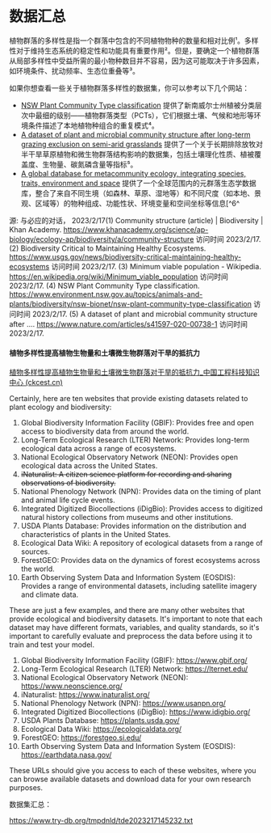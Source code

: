 # 数据汇总



植物群落的多样性是指一个群落中包含的不同植物物种的数量和相对比例¹。多样性对于维持生态系统的稳定性和功能具有重要作用²。但是，要确定一个植物群落从局部多样性中受益所需的最小物种数目并不容易，因为这可能取决于许多因素，如环境条件、扰动频率、生态位重叠等³。

如果你想查看一些关于植物群落多样性的数据集，你可以参考以下几个网站：

- [NSW Plant Community Type classification](https://www.environment.nsw.gov.au/topics/animals-and-plants/biodiversity/nsw-bionet/nsw-plant-community-type-classification) 提供了新南威尔士州植被分类层次中最细的级别——植物群落类型（PCTs），它们根据土壤、气候和地形等环境条件描述了本地植物种组合的重复模式⁴。
- [A dataset of plant and microbial community structure after long-term grazing exclusion on semi-arid grasslands](https://www.nature.com/articles/s41597-020-00738-1) 提供了一个关于长期排除放牧对半干旱草原植物和微生物群落结构影响的数据集，包括土壤理化性质、植被覆盖度、生物量、碳氮磷含量等指标⁵。
- [A global database for metacommunity ecology, integrating species, traits, environment and space](https://www.nature.com/articles/s41597-019-0344-7) 提供了一个全球范围内的元群落生态学数据库，整合了来自不同生境（如森林、草原、湿地等）和不同尺度（如本地、景观、区域等）的物种组成、功能性状、环境变量和空间坐标等信息[^6^

源: 与必应的对话， 2023/2/17(1) Community structure (article) | Biodiversity | Khan Academy. https://www.khanacademy.org/science/ap-biology/ecology-ap/biodiversity/a/community-structure 访问时间 2023/2/17.
(2) Biodiversity Critical to Maintaining Healthy Ecosystems. https://www.usgs.gov/news/biodiversity-critical-maintaining-healthy-ecosystems 访问时间 2023/2/17.
(3) Minimum viable population - Wikipedia. https://en.wikipedia.org/wiki/Minimum_viable_population 访问时间 2023/2/17.
(4) NSW Plant Community Type classification. https://www.environment.nsw.gov.au/topics/animals-and-plants/biodiversity/nsw-bionet/nsw-plant-community-type-classification 访问时间 2023/2/17.
(5) A dataset of plant and microbial community structure after .... https://www.nature.com/articles/s41597-020-00738-1 访问时间 2023/2/17.





#### 植物多样性提高植物生物量和土壤微生物群落对干旱的抵抗力

[植物多样性提高植物生物量和土壤微生物群落对干旱的抵抗力_中国工程科技知识中心 (ckcest.cn)](https://www.ckcest.cn/default/es3/detail/4004/dw_dataset/872f8c7327bda1515d9a9c276e35cc39)



Certainly, here are ten websites that provide existing datasets related to plant ecology and biodiversity:

1. Global Biodiversity Information Facility (GBIF): Provides free and open access to biodiversity data from around the world.
2. Long-Term Ecological Research (LTER) Network: Provides long-term ecological data across a range of ecosystems.
3. National Ecological Observatory Network (NEON): Provides open ecological data across the United States.
4. ~~iNaturalist: A citizen science platform for recording and sharing observations of biodiversity.~~
5. National Phenology Network (NPN): Provides data on the timing of plant and animal life cycle events.
6. Integrated Digitized Biocollections (iDigBio): Provides access to digitized natural history collections from museums and other institutions.
7. USDA Plants Database: Provides information on the distribution and characteristics of plants in the United States.
8. Ecological Data Wiki: A repository of ecological datasets from a range of sources.
9. ForestGEO: Provides data on the dynamics of forest ecosystems across the world.
10. Earth Observing System Data and Information System (EOSDIS): Provides a range of environmental datasets, including satellite imagery and climate data.

These are just a few examples, and there are many other websites that provide ecological and biodiversity datasets. It's important to note that each dataset may have different formats, variables, and quality standards, so it's important to carefully evaluate and preprocess the data before using it to train and test your model.



1. Global Biodiversity Information Facility (GBIF): https://www.gbif.org/
2. Long-Term Ecological Research (LTER) Network: https://lternet.edu/
3. National Ecological Observatory Network (NEON): https://www.neonscience.org/
4. iNaturalist: https://www.inaturalist.org/
5. National Phenology Network (NPN): https://www.usanpn.org/
6. Integrated Digitized Biocollections (iDigBio): https://www.idigbio.org/
7. USDA Plants Database: https://plants.usda.gov/
8. Ecological Data Wiki: https://ecologicaldata.org/
9. ForestGEO: https://forestgeo.si.edu/
10. Earth Observing System Data and Information System (EOSDIS): https://earthdata.nasa.gov/

These URLs should give you access to each of these websites, where you can browse available datasets and download data for your own research purposes.



数据集汇总：

https://www.try-db.org/tmpdnld/tde2023217145232.txt



